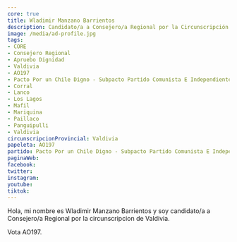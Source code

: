 ```yaml
---
core: true
title: Wladimir Manzano Barrientos
description: Candidato/a a Consejero/a Regional por la Circunscripción de Valdivia
image: /media/ad-profile.jpg
tags:
- CORE
- Consejero Regional
- Apruebo Dignidad
- Valdivia
- AO197
- Pacto Por un Chile Digno - Subpacto Partido Comunista E Independientes - Partido Comunista De Chile
- Corral
- Lanco
- Los Lagos
- Mafil
- Mariquina
- Paillaco
- Panguipulli
- Valdivia
circunscripcionProvincial: Valdivia
papeleta: AO197
partido: Pacto Por un Chile Digno - Subpacto Partido Comunista E Independientes - Partido Comunista De Chile
paginaWeb:
facebook:
twitter:
instagram:
youtube:
tiktok:
---
```

Hola, mi nombre es Wladimir Manzano Barrientos y soy candidato/a a Consejero/a Regional por la circunscripcion de Valdivia.

Vota AO197.